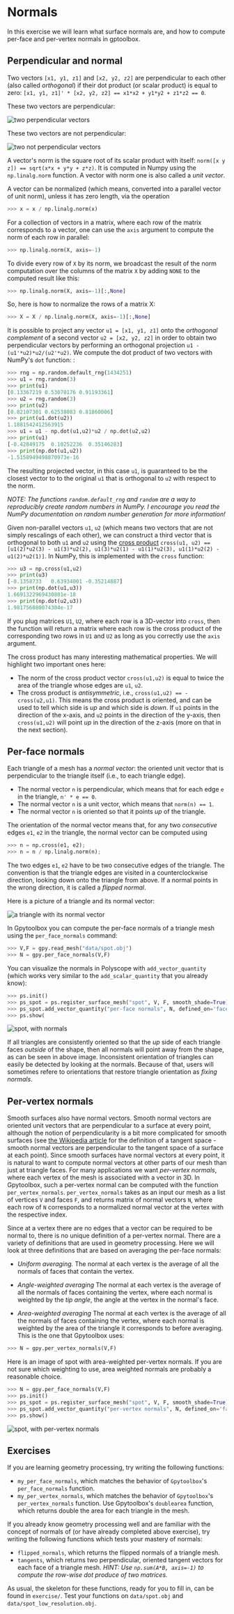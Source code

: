 # Normals

In this exercise we will learn what surface normals are, and how to compute
per-face and per-vertex normals in gptoolbox.


## Perpendicular and normal

Two vectors `[x1, y1, z1]` and `[x2, y2, z2]` are perpendicular to each other
(also called _orthogonal_) if
their dot product (or scalar product) is equal to zero:
`[x1, y1, z1]' * [x2, y2, z2] == x1*x2 + y1*y2 + z1*z2 == 0`.

These two vectors are perpendicular:

![two perpendicular vectors](assets/perp_vectors.png)

These two vectors are not perpendicular:

![two not perpendicular vectors](assets/not_perp_vectors.png)


A vector's norm is the square root of its scalar product with itself:
`norm([x y z]) == sqrt(x*x + y*y + z*z)`.
It is computed in Numpy using the `np.linalg.norm` function.
A vector with norm one is also called a _unit vector_.

A vector can be normalized (which means, converted into a parallel vector
of unit norm), unless it has zero length, via the operation
```python
>>> x = x / np.linalg.norm(x)
```

For a collection of vectors in a matrix, where each row of the matrix
corresponds to a vector, one can use the `axis` argument to compute the norm of
each row in parallel:
```python
>>> np.linalg.norm(X, axis=-1)
```

To divide every row of `X` by its norm, we broadcast the result of the norm
computation over the columns of the matrix `X` by adding `NONE` to the computed
result like this:
```python
>>> np.linalg.norm(X, axis=-1)[:,None]
```

So, here is  how to normalize the rows of a matrix X:
```python
>>> X = X / np.linalg.norm(X, axis=-1)[:,None]
```

It is possible to project any vector `u1 = [x1, y1, z1]` onto the
_orthogonal complement_ of a second vector `u2 = [x2, y2, z2]` in order to obtain
two perpendicular vectors by performing an orthogonal projection
`u1 - (u1'*u2)*u2/(u2'*u2)`.
We compute the dot product of two vectors with NumPy's `dot` function:
:
```python
>>> rng = np.random.default_rng(1434251)
>>> u1 = rng.random(3)
>>> print(u1)
[0.13367219 0.53070176 0.91193361]
>>> u2 = rng.random(3)
>>> print(u2)
[0.82107301 0.62538083 0.81860006]
>>> print(u1.dot(u2))
1.1881542412563915
>>> u1 = u1 - np.dot(u1,u2)*u2 / np.dot(u2,u2)
>>> print(u1)
[-0.42849175  0.10252236  0.35146283]
>>> print(np.dot(u1,u2))
-1.5158949498870973e-16
```

The resulting projected vector, in this case `u1`, is guaranteed to be the closest vector to to the
original `u1` that is orthogonal to `u2` with respect to the norm.

_NOTE: The functions `random.default_rng` and `random` are a way to reproducibly
create random numbers in NumPy.
I encourage you read the NumPy documentation on random number generation for
more information!_

Given non-parallel vectors `u1`, `u2` (which means two vectors that are not
simply rescalings of each other), we can construct a third vector that is
orthogonal to both `u1` and `u2` using the
[cross product](https://en.wikipedia.org/wiki/Cross_product)
`cross(u1, u2) == [u1(2)*u2(3) - u1(3)*u2(2), u1(3)*u2(1) - u1(1)*u2(3), u1(1)*u2(2) - u1(2)*u2(1)]`.
In NumPy, this is implemented with the `cross` function:
```python
>>> u3 = np.cross(u1,u2)
>>> print(u3)
[-0.1358733   0.63934001 -0.35214887]
>>> print(np.dot(u1,u3))
1.6691322969430801e-18
>>> print(np.dot(u2,u3))
1.981756080074304e-17
```

If you plug matrices `U1`, `U2`, where each row is a 3D-vector into `cross`,
then the function will return a matrix where each row is the cross product
of the corresponding two rows in `U1` and `U2` as long as you correctly use
the `axis` argument.

The cross product has many interesting mathematical properties.
We will highlight two important ones here:
* The norm of the cross product vector `cross(u1,u2)` is equal to twice the area
of the triangle whose edges are `u1`, `u2`.
* The cross product is _antisymmetric_, i.e., `cross(u1,u2) == -cross(u2,u1)`.
This means the cross product is oriented, and can be used to tell which side
is _up_ and which side is _down_.
If `u1` points in the direction of the x-axis, and `u2` points in the
direction of the y-axis, then `cross(u1,u2)` will point _up_ in the direction of
the z-axis
(more on that in the next section).


## Per-face normals

Each triangle of a mesh has a _normal vector_: the oriented unit vector that is
perpendicular to the triangle itself (i.e., to each triangle edge).
* The normal vector `n` is perpendicular, which means that for each edge `e`
in the triangle, `n' * e == 0`.
* The normal vector `n` is a unit vector, which means that `norm(n) == 1`.
* The normal vector `n` is oriented so that it points _up_ of the triangle.

The orientation of the normal vector means that, for any two _consecutive_ edges
`e1`, `e2` in the triangle, the normal vector can be computed using
```python
>>> n = np.cross(e1, e2);
>>> n = n / np.linalg.norm(n);
```
The two edges `e1`, `e2` have to be two consecutive edges of the triangle.
The convention is that the triangle edges are visited in a counterclockwise
direction, looking down onto the triangle from above.
If a normal points in the wrong direction, it is called a _flipped normal_.

Here is a picture of a triangle and its normal vector:

![a triangle with its normal vector](assets/triangle_with_normal.png)

In Gpytoolbox you can compute the per-face normals of a triangle mesh using
the `per_face_normals` command:
```python
>>> V,F = gpy.read_mesh("data/spot.obj")
>>> N = gpy.per_face_normals(V,F)
```

You can visualize the normals in Polyscope with `add_vector_quantity` (which
works very similar to the `add_scalar_quantity` that you already know):
```python
>>> ps.init()
>>> ps_spot = ps.register_surface_mesh("spot", V, F, smooth_shade=True)
>>> ps_spot.add_vector_quantity("per-face normals", N, defined_on='faces', enabled=True)
>>> ps.show(
```

![spot, with normals](assets/spot_with_normals.png)

If all triangles are consistently oriented so that the _up_ side of each
triangle faces _outside_ of the shape, then all normals will point away from
the shape, as can be seen in above image.
Inconsistent orientation of triangles can easily be detected by looking at the
normals.
Because of that, users will sometimes refere to orientations
that restore triangle orientation as _fixing normals_.


## Per-vertex normals

Smooth surfaces also have normal vectors.
Smooth normal vectors are oriented unit vectors that are perpendicular to a
surface at every point, although the notion of perpendicularity is a bit more
complicated for smooth surfaces (see
[the Wikipedia article](https://en.wikipedia.org/wiki/Tangent_space) for the
definition of a tangent space - smooth normal vectors are perpendicular to the
tangent space of a surface at each point).
Since smooth surfaces have normal vectors at every point, it is natural to want
to compute normal vectors at other parts of our mesh than just at triangle
faces.
For many applications we want _per-vertex normals_, where each vertex of the
mesh is associated with a vector in 3D.
In Gpytoolbox, such a per-vertex normal can be computed with the function
`per_vertex_normals`.
`per_vertex_normals` takes as an input our mesh as a list of vertices `V` and
faces `F`, and returns matrix of normal vectors `N`, where each row of `N`
corresponds to a normalized normal vector at the vertex with the respective
index.

Since at a vertex there are no edges that a vector can be required to be normal
to, there is no unique definition of a per-vertex normal.
There are a variety of definitions that are used in geometry processing.
Here we will look at three definitions that are based on averaging the
per-face normals:

* *Uniform averaging.*
The normal at each vertex is the average of all the normals of faces
that contain the vertex.

* *Angle-weighted averaging*
The normal at each vertex is the average of all the normals of faces containing
the vertex, where each normal is weighted by the _tip angle_, the angle at the
vertex in the normal's face.

* *Area-weighted averaging*
The normal at each vertex is the average of all the normals of faces 
containing the vertex, where each normal
is weighted by the area of the triangle it corresponds to before averaging.
This is the one that Gpytoolbox uses:
```python
>>> N = gpy.per_vertex_normals(V,F)
```

Here is an image of spot with area-weighted per-vertex normals.
If you are not sure which weighting to use, area weighted normals are probably
a reasonable choice.

```python
>>> N = gpy.per_face_normals(V,F)
>>> ps.init()
>>> ps_spot = ps.register_surface_mesh("spot", V, F, smooth_shade=True)
>>> ps_spot.add_vector_quantity("per-vertex normals", N, defined_on='faces', enabled=True)
>>> ps.show()
```
![spot, with per-vertex normals](assets/spot_with_per_vert_normals.png)


## Exercises

If you are learning geometry processing, try writing the following functions:
* `my_per_face_normals`, which matches the behavior of `Gpytoolbox`'s `per_face_normals` function.
* `my_per_vertex_normals`, which matches the behavior of `Gpytoolbox`'s
`per_vertex_normals` function.
Use Gpytoolbox's `doublearea` function, which returns double the area for each
triangle in the mesh.

If you already know geometry processing well and are familiar with the concept
of normals of (or have already completed above exercise),
try writing the following functions which tests your mastery of normals:
* `flipped_normals`, which returns the flipped normals of a triangle mesh.
* `tangents`, which returns two perpendicular, oriented tangent vectors for each
face of a triangle mesh.
_HINT: Use `np.sum(A*B, axis=-1)` to compute the row-wise dot produce of two
matrices._

As usual, the skeleton for these functions, ready for you to fill in, can be
found in `exercise/`.
Test your functions on `data/spot.obj` and `data/spot_low_resolution.obj`.
